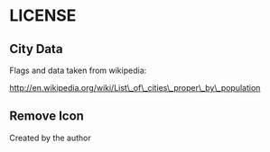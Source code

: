 # LICENSE

## City Data

Flags and data taken from wikipedia:

http://en.wikipedia.org/wiki/List\_of\_cities\_proper\_by\_population

## Remove Icon

Created by the author
